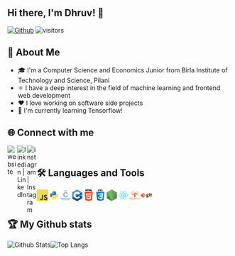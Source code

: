 ## Hi there, I'm Dhruv! 👋
[![Github](https://img.shields.io/github/followers/thedhruvrawat?label=Follow&style=social)](https://github.com/thedhruvrawat)
![visitors](https://visitor-badge.laobi.icu/badge?page_id=thedhruvrawat.thedhruvrawat)

## 👦 About Me
- 🎓 I'm a Computer Science and Economics Junior from Birla Institute of Technology and Science, Pilani
- ⚛️ I have a deep interest in the field of machine learning and frontend web development
- ❤️ I love working on software side projects
- 🔭 I'm currently learning Tensorflow!

## 🌐 Connect with me

[<img align="left" alt="website" width="22px" src="https://www.vhv.rs/dpng/d/244-2448537_spartan-png-world-wide-web-icon-png-transparent.png" />][website]
[<img align="left" alt="linkedin | LinkedIn" width="22px" src="https://pngimg.com/uploads/linkedIn/linkedIn_PNG38.png" />][linkedin]
[<img align="left" alt="instagram | Instagram" width="22px" src="https://www.freepnglogos.com/uploads/new-instagram-logo-with-transparent-background-9.png" />][instagram]

<br />

## 🛠️ Languages and Tools

<img align="left" alt="JavaScript" width="26px" src="https://raw.githubusercontent.com/github/explore/80688e429a7d4ef2fca1e82350fe8e3517d3494d/topics/javascript/javascript.png" />
<img align="left" alt="Python" width="26px" src="https://raw.githubusercontent.com/github/explore/80688e429a7d4ef2fca1e82350fe8e3517d3494d/topics/python/python.png" />
<img align="left" alt="C" width="26px" src="https://raw.githubusercontent.com/github/explore/80688e429a7d4ef2fca1e82350fe8e3517d3494d/topics/c/c.png" />
<img align="left" alt="C++" width="26px" src="https://raw.githubusercontent.com/github/explore/80688e429a7d4ef2fca1e82350fe8e3517d3494d/topics/cpp/cpp.png" />
<img align="left" alt="HTML5" width="26px" src="https://raw.githubusercontent.com/github/explore/80688e429a7d4ef2fca1e82350fe8e3517d3494d/topics/html/html.png" />
<img align="left" alt="HTML5" width="26px" src="https://raw.githubusercontent.com/github/explore/80688e429a7d4ef2fca1e82350fe8e3517d3494d/topics/css/css.png" />
<img align="left" alt="Node.js" width="26px" src="https://raw.githubusercontent.com/github/explore/80688e429a7d4ef2fca1e82350fe8e3517d3494d/topics/nodejs/nodejs.png" />
<img align="left" alt="React" width="26px" src="https://raw.githubusercontent.com/github/explore/80688e429a7d4ef2fca1e82350fe8e3517d3494d/topics/react/react.png" />
<img align="left" alt="Tensorflow" width="26px" src="https://raw.githubusercontent.com/github/explore/80688e429a7d4ef2fca1e82350fe8e3517d3494d/topics/tensorflow/tensorflow.png" />
<img align="left" alt="Git" width="26px" src="https://raw.githubusercontent.com/github/explore/80688e429a7d4ef2fca1e82350fe8e3517d3494d/topics/git/git.png" />

<br />
<br />

## 🏆 My Github stats

<img alt="Github Stats" align="left" src="https://github-readme-stats.codestackr.vercel.app/api?username=thedhruvrawat&show_icons=true&theme=algolia" />
<img alt="Top Langs" align="left" src="https://github-readme-stats.vercel.app/api/top-langs/?username=thedhruvrawat&theme=algolia" />

[website]: https://thedhruvrawat.github.io
[instagram]: https://instagram.com/thedhruvrawat
[linkedin]: https://www.linkedin.com/in/thedhruvrawat
